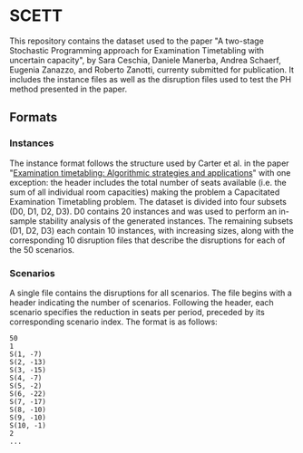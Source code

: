 # SCETT

This repository contains the dataset used to the paper "A two-stage Stochastic Programming approach for Examination Timetabling with uncertain capacity", by Sara Ceschia, Daniele Manerba, Andrea Schaerf, Eugenia Zanazzo, and Roberto Zanotti, currenty submitted for publication. It includes the instance files as well as the disruption files used to test the PH method presented in the paper.

## Formats
### Instances
The instance format follows the structure used by Carter et al. in the paper "[Examination timetabling: Algorithmic strategies and applications](https://www.tandfonline.com/doi/abs/10.1057/jors.1996.37)" with one exception: the header includes the total number of seats available (i.e. the sum of all individual room capacities) making the problem a Capacitated Examination Timetabling problem. 
The dataset is divided into four subsets (D0, D1, D2, D3). D0 contains 20 instances and was used to perform an in-sample stability analysis of the generated instances. 
The remaining subsets (D1, D2, D3) each contain 10 instances, with increasing sizes, along with the corresponding 10 disruption files that describe the disruptions for each of the 50 scenarios.

### Scenarios

A single file contains the disruptions for all scenarios. The file begins with a header indicating the number of scenarios. Following the header, each scenario specifies the reduction in seats per period, preceded by its corresponding scenario index. The format is as follows:

```
50
1
S(1, -7)  
S(2, -13)  
S(3, -15)  
S(4, -7)  
S(5, -2)  
S(6, -22)  
S(7, -17)  
S(8, -10)  
S(9, -10)  
S(10, -1)  
2
...
```



